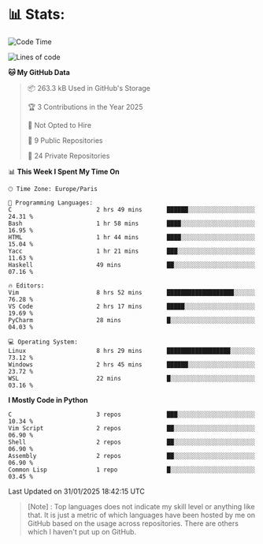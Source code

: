 

<h1>📊 Stats:</h1>

<!--START_SECTION:waka-->
![Code Time](http://img.shields.io/badge/Code%20Time-742%20hrs%2054%20mins-blue)

![Lines of code](https://img.shields.io/badge/From%20Hello%20World%20I%27ve%20Written-6.5%20million%20lines%20of%20code-blue)

**🐱 My GitHub Data** 

> 📦 263.3 kB Used in GitHub's Storage 
 > 
> 🏆 3 Contributions in the Year 2025
 > 
> 🚫 Not Opted to Hire
 > 
> 📜 9 Public Repositories 
 > 
> 🔑 24 Private Repositories 
 > 
📊 **This Week I Spent My Time On** 

```text
🕑︎ Time Zone: Europe/Paris

💬 Programming Languages: 
C                        2 hrs 49 mins       ██████░░░░░░░░░░░░░░░░░░░   24.31 % 
Bash                     1 hr 58 mins        ████░░░░░░░░░░░░░░░░░░░░░   16.95 % 
HTML                     1 hr 44 mins        ████░░░░░░░░░░░░░░░░░░░░░   15.04 % 
Yacc                     1 hr 21 mins        ███░░░░░░░░░░░░░░░░░░░░░░   11.63 % 
Haskell                  49 mins             ██░░░░░░░░░░░░░░░░░░░░░░░   07.16 % 

🔥 Editors: 
Vim                      8 hrs 52 mins       ███████████████████░░░░░░   76.28 % 
VS Code                  2 hrs 17 mins       █████░░░░░░░░░░░░░░░░░░░░   19.69 % 
PyCharm                  28 mins             █░░░░░░░░░░░░░░░░░░░░░░░░   04.03 % 

💻 Operating System: 
Linux                    8 hrs 29 mins       ██████████████████░░░░░░░   73.12 % 
Windows                  2 hrs 45 mins       ██████░░░░░░░░░░░░░░░░░░░   23.72 % 
WSL                      22 mins             █░░░░░░░░░░░░░░░░░░░░░░░░   03.16 % 
```

**I Mostly Code in Python** 

```text
C                        3 repos             ███░░░░░░░░░░░░░░░░░░░░░░   10.34 % 
Vim Script               2 repos             ██░░░░░░░░░░░░░░░░░░░░░░░   06.90 % 
Shell                    2 repos             ██░░░░░░░░░░░░░░░░░░░░░░░   06.90 % 
Assembly                 2 repos             ██░░░░░░░░░░░░░░░░░░░░░░░   06.90 % 
Common Lisp              1 repo              █░░░░░░░░░░░░░░░░░░░░░░░░   03.45 % 
```




 Last Updated on 31/01/2025 18:42:15 UTC
<!--END_SECTION:waka-->

 > [Note] : Top languages does not indicate my skill level or anything like that. It is just a metric of which languages have been hosted by me on GitHub based on the usage across repositories. There are others which I haven't put up on GitHub.</span>
